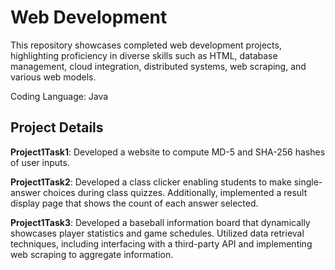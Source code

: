 # Web Development
This repository showcases completed web development projects, highlighting proficiency in diverse skills such as HTML, database management, cloud integration, distributed systems, web scraping, and various web models. 

Coding Language: Java


## Project Details
**Project1Task1**: Developed a website to compute MD-5 and SHA-256 hashes of user inputs.

**Project1Task2**: Developed a class clicker enabling students to make single-answer choices during class quizzes. Additionally, implemented a result display page that shows the count of each answer selected.

**Project1Task3**: Developed a baseball information board that dynamically showcases player statistics and game schedules. Utilized data retrieval techniques, including interfacing with a third-party API and implementing web scraping to aggregate information.



